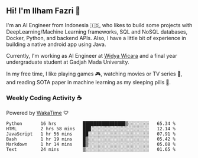 ## Hi! I'm Ilham Fazri 👋

I'm an AI Engineer from Indonesia 🇮🇩, who likes to build some projects with DeepLearning/Machine Learning frameworks, SQL and NoSQL databases, Docker, Python, and backend APIs. Also, I have a little bit of experience in building a native android app using Java.

Currently, I'm working as AI Engineer at [Widya Wicara](https://widyawicara.com) and a final year undergraduate student at Gadjah Mada University. 

In my free time, I like playing games 🎮, watching movies or TV series 🍿, and reading SOTA paper in machine learning as my sleeping pills 💊. 

### Weekly Coding Activity ☕
Powered by [WakaTime](https://wakatime.com/) ♡
<!--START_SECTION:waka-->

```text
Python       16 hrs          ████████████████▒░░░░░░░░   65.34 %
HTML         2 hrs 58 mins   ███░░░░░░░░░░░░░░░░░░░░░░   12.14 %
JavaScript   1 hr 56 mins    ██░░░░░░░░░░░░░░░░░░░░░░░   07.91 %
Bash         1 hr 19 mins    █▒░░░░░░░░░░░░░░░░░░░░░░░   05.42 %
Markdown     1 hr 14 mins    █▒░░░░░░░░░░░░░░░░░░░░░░░   05.08 %
Text         24 mins         ▒░░░░░░░░░░░░░░░░░░░░░░░░   01.65 %
```

<!--END_SECTION:waka-->
